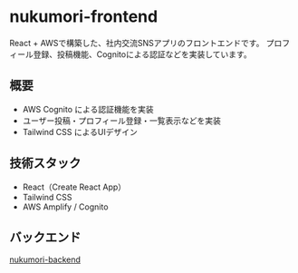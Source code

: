 # nukumori-frontend

React + AWSで構築した、社内交流SNSアプリのフロントエンドです。
プロフィール登録、投稿機能、Cognitoによる認証などを実装しています。

## 概要
- AWS Cognito による認証機能を実装
- ユーザー投稿・プロフィール登録・一覧表示などを実装
- Tailwind CSS によるUIデザイン

## 技術スタック
- React（Create React App）
- Tailwind CSS
- AWS Amplify / Cognito


## バックエンド  
[nukumori-backend](https://github.com/AmuEgami/nukumori-backend)
